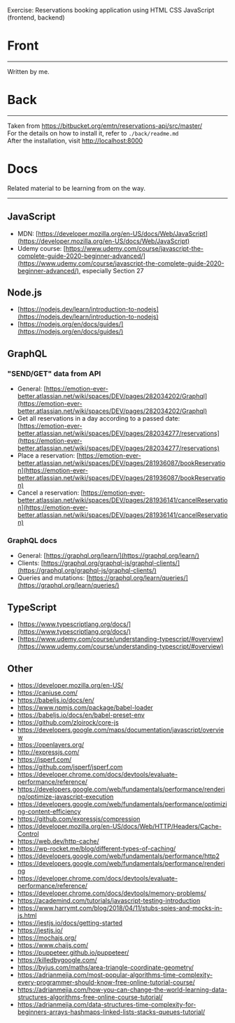 Exercise: Reservations booking application using HTML CSS JavaScript (frontend, backend)


# Front

---------------------------------------

Written by me.


# Back

---------------------------------------

Taken from https://bitbucket.org/emtn/reservations-api/src/master/  
For the details on how to install it, refer to `./back/readme.md`  
After the installation, visit [http://localhost:8000](http://localhost:8000)


# Docs

Related material to be learning from on the way.

---------------------------------------

## JavaScript 

- MDN: [https://developer.mozilla.org/en-US/docs/Web/JavaScript](https://developer.mozilla.org/en-US/docs/Web/JavaScript)
- Udemy course: [https://www.udemy.com/course/javascript-the-complete-guide-2020-beginner-advanced/](https://www.udemy.com/course/javascript-the-complete-guide-2020-beginner-advanced/), especially Section 27


## Node.js

- [https://nodejs.dev/learn/introduction-to-nodejs](https://nodejs.dev/learn/introduction-to-nodejs)
- [https://nodejs.org/en/docs/guides/](https://nodejs.org/en/docs/guides/)


## GraphQL

### "SEND/GET" data from API

- General: [https://emotion-ever-better.atlassian.net/wiki/spaces/DEV/pages/282034202/Graphql](https://emotion-ever-better.atlassian.net/wiki/spaces/DEV/pages/282034202/Graphql)
- Get all reservations in a day according to a passed date: [https://emotion-ever-better.atlassian.net/wiki/spaces/DEV/pages/282034277/reservations](https://emotion-ever-better.atlassian.net/wiki/spaces/DEV/pages/282034277/reservations)
- Place a reservation: [https://emotion-ever-better.atlassian.net/wiki/spaces/DEV/pages/281936087/bookReservation](https://emotion-ever-better.atlassian.net/wiki/spaces/DEV/pages/281936087/bookReservation)
- Cancel a reservation: [https://emotion-ever-better.atlassian.net/wiki/spaces/DEV/pages/281936141/cancelReservation](https://emotion-ever-better.atlassian.net/wiki/spaces/DEV/pages/281936141/cancelReservation)

### GraphQL docs  

- General: [https://graphql.org/learn/](https://graphql.org/learn/)
- Clients: [https://graphql.org/graphql-js/graphql-clients/](https://graphql.org/graphql-js/graphql-clients/)
- Queries and mutations: [https://graphql.org/learn/queries/](https://graphql.org/learn/queries/)

## TypeScript

- [https://www.typescriptlang.org/docs/](https://www.typescriptlang.org/docs/)
- [https://www.udemy.com/course/understanding-typescript/#overview](https://www.udemy.com/course/understanding-typescript/#overview)

## Other

- https://developer.mozilla.org/en-US/
- https://caniuse.com/
- https://babeljs.io/docs/en/
- https://www.npmjs.com/package/babel-loader
- https://babeljs.io/docs/en/babel-preset-env
- https://github.com/zloirock/core-js
- https://developers.google.com/maps/documentation/javascript/overview
- https://openlayers.org/
- http://expressjs.com/
- https://jsperf.com/
- https://github.com/jsperf/jsperf.com
- https://developer.chrome.com/docs/devtools/evaluate-performance/reference/
- https://developers.google.com/web/fundamentals/performance/rendering/optimize-javascript-execution
- https://developers.google.com/web/fundamentals/performance/optimizing-content-efficiency
- https://github.com/expressjs/compression
- https://developer.mozilla.org/en-US/docs/Web/HTTP/Headers/Cache-Control
- https://web.dev/http-cache/
- https://wp-rocket.me/blog/different-types-of-caching/
- https://developers.google.com/web/fundamentals/performance/http2
- https://developers.google.com/web/fundamentals/performance/rendering
- https://developer.chrome.com/docs/devtools/evaluate-performance/reference/
- https://developer.chrome.com/docs/devtools/memory-problems/
- https://academind.com/tutorials/javascript-testing-introduction
- https://www.harrymt.com/blog/2018/04/11/stubs-spies-and-mocks-in-js.html
- https://jestjs.io/docs/getting-started
- https://jestjs.io/
- https://mochajs.org/
- https://www.chaijs.com/
- https://puppeteer.github.io/puppeteer/
- https://killedbygoogle.com/
- https://byjus.com/maths/area-triangle-coordinate-geometry/
- https://adrianmejia.com/most-popular-algorithms-time-complexity-every-programmer-should-know-free-online-tutorial-course/
- https://adrianmejia.com/how-you-can-change-the-world-learning-data-structures-algorithms-free-online-course-tutorial/
- https://adrianmejia.com/data-structures-time-complexity-for-beginners-arrays-hashmaps-linked-lists-stacks-queues-tutorial/
